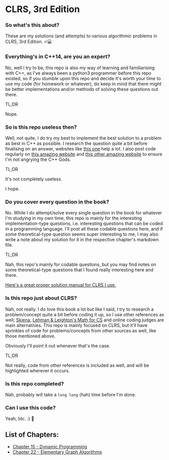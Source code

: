 # CLRS, 3rd Edition

### So what's this about?
These are my solutions (and attempts) to various algorithmic problems in CLRS, 3rd Edition. 🔥💻

### Everything's in C++14, are you an expert?
No, well I try to be, this repo is also my way of learning and familiarising with C++, as I've always been a python3 programmer before this repo existed, so if you stumble upon this repo and decide it's worth your time to use my code (for homework or whatever), do keep in mind that there might be better implementations and/or methods of solving these questions out there.

TL;DR

Nope.

### So is this repo useless then?
Well, not quite, I do try my best to implement the best solution to a problem as best in C++ as possible. I research the question quite a bit before finalising on an answer, websites like [this one](https://cs.stackexchange.com/help/on-topic) help a lot. I also post code regularly on [this amazing website](https://stackoverflow.com/help/on-topic) and [this other amazing website](https://codereview.stackexchange.com/help/on-topic) to ensure I'm not angrying the C++ Gods.

TL;DR

It's not completely useless.

I hope.

### Do you cover every question in the book?
No. While I do attempt/solve every single question in the book for whatever I'm studying in my own time, this repo is mainly for the interesting implementation-type questions, i.e. interesting questions that can be coded in a programming language. I'll post all these codable questions here, and if some theoretical-type question seems super interesting to me, I may also write a note about my solution for it in the respective chapter's markdown file.

TL;DR

Nah, this repo's mainly for codable questions, but you may find notes on some theoretical-type questions that I found really interesting here and there.

[Here's a great proper solution manual for CLRS I use.](http://sites.math.rutgers.edu/~ajl213/CLRS/CLRS.html)

### Is this repo just about CLRS?
Nah, not really. I do love this book a lot but like I said, I try to research a problem/concept quite a bit before coding it up, so I use other references as well; [Skiena](http://mimoza.marmara.edu.tr/~msakalli/cse706_12/SkienaTheAlgorithmDesignManual.pdf), [Lehman & Leighton's Math for CS](https://courses.csail.mit.edu/6.042/spring17/mcs.pdf) and online coding judges are main alternatives. This repo is mainly focused on CLRS, but it'll have sprinkles of code for problems/concepts from other sources as well, like those mentioned above.

Obviously I'll point it out whenever that's the case.

TL;DR

Not really, code from other references is included as well, and will be highlighted wherever it occurs.

### Is this repo completed?
Nah, probably will take a `long long` (hah) time before I'm done.

### Can I use this code?
Yeah, Idc. :) 🎉

## List of Chapters:

- [Chapter 15 - Dynamic Programming](https://github.com/pranjalverma/CLRS/tree/master/15.%20Dynamic%20Programming)
- [Chapter 22 - Elementary Graph Algorithms](https://github.com/pranjalverma/CLRS/tree/master/22.%20Elementary%20Graph%20Algorithms)
